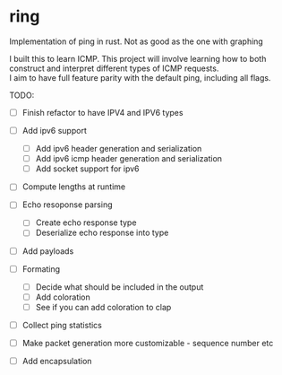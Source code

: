 # ring
Implementation of ping in rust. Not as good as the one with graphing

I built this to learn ICMP.  This project will involve learning 
how to both construct and interpret different types of ICMP requests.  
I aim to have full feature parity with the default ping, including all 
flags.


TODO: 


- [ ] Finish refactor to have IPV4 and IPV6 types
- [ ] Add ipv6 support
    - [ ] Add ipv6 header generation and serialization
    - [ ] Add ipv6 icmp header generation and serialization
    - [ ] Add socket support for ipv6 

- [ ] Compute lengths at runtime

- [ ] Echo resoponse parsing 
    - [ ] Create echo response type 
    - [ ] Deserialize echo response into type
    
- [ ] Add payloads
- [ ] Formating 
    - [ ] Decide what should be included in the output 
    - [ ] Add coloration 
    - [ ] See if you can add coloration to clap
- [ ] Collect ping statistics
- [ ] Make packet generation more customizable - sequence number etc
- [ ] Add encapsulation
